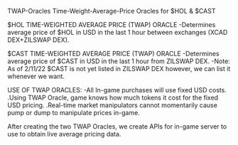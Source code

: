TWAP-Oracles
Time-Weight-Average-Price Oracles for $HOL & $CAST 

$HOL TIME-WEIGHTED AVERAGE PRICE (TWAP) ORACLE
-Determines average price of $HOL in USD in the last 1 hour between exchanges (XCAD DEX+ZILSWAP DEX).

$CAST TIME-WEIGHTED AVERAGE PRICE (TWAP) ORACLE
-Determines average price of $CAST in USD in the last 1 hour from ZILSWAP DEX.
-Note: As of 2/11/22 $CAST is not yet listed in ZILSWAP DEX however, we can list it whenever we want.

USE OF TWAP ORACLES:
-All In-game purchases will use fixed USD costs.
  .Using TWAP Oracle, game knows how much tokens it cost for the fixed USD pricing.
  .Real-time market manipulators cannot momentarily cause pump or dump to manipulate prices in-game.

After creating the two TWAP Oracles, we create APIs for in-game server to use to obtain live average pricing data.

